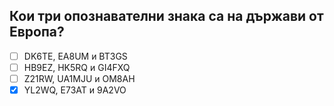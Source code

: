 ## Кои три опознавателни знака са на държави от Европа?

<!-- Верният отговор е отбелязан с [X] -->

- [ ] DK6TE, EA8UM и BT3GS
- [ ] HB9EZ, HK5RQ и GI4FXQ
- [ ] Z21RW, UA1MJU и OM8AH
- [X] YL2WQ, E73AT и 9A2VO
